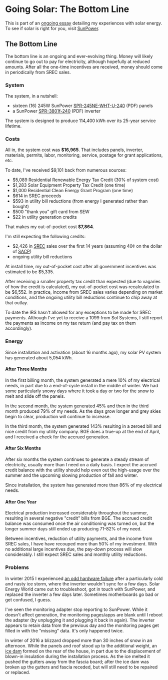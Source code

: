 <!-- title: The Bottom Line -->
<!-- categories: howto,essay -->
<!-- tags: solar -->
<!-- published: 2014-12-07T15:52:00-05:00 -->
<!-- updated: 2016-04-27T17:09:00-05:00 -->
<!-- summary: Part of the Going Solar series. The bottom line, how much did my solar PV install cost and how is it performing? -->

# Going Solar: The Bottom Line

This is part of an [ongoing essay](/v2/solar/) detailing my experiences with solar energy. To see if solar is right for you, visit [SunPower](http://mbsy.co/sunpower/alexsolar).

## The Bottom Line

The bottom line is an ongoing and ever-evolving thing. Money will likely continue to go out to pay for electricity, although hopefully at reduced amounts. After all the one-time incentives are received, money should come in periodically from SREC sales.

### System

The system, in a nutshell:

* sixteen (16) 245W SunPower [SPR-245NE-WHT-U-240](http://us.sunpower.com/sites/sunpower/files/media-library/spec-sheets/sp-e-series-residential-solar-panels-supplementary-technical-spec.pdf) (PDF) panels
* a SunPower [SPR-3801f-240](http://us.sunpower.com/sites/sunpower/files/media-library/manuals/mn-spr-3301f-1-spr-3801f-1-spr-6501f-1-spr-7501f-1-spr-10001f-1-spr-11401f-1-spr-11401f-3-spr-12001f.pdf) (PDF) inverter

The system is designed to produce 114,400 kWh over its 25-year service lifetime.

### Costs

All in, the system cost was **$16,965**. That includes panels, inverter, materials, permits, labor, monitoring, service, postage for grant applications, etc.

To date, I've received $9,101 back from numerous sources:

* $5,089 Residential Renewable Energy Tax Credit (30% of system cost)
* $1,283 Solar Equipment Property Tax Credit (one time)
* $1,000 Residential Clean Energy Grant Program (one time)
* $614 in SREC proceeds
* $593 in utility bill reductions (from energy I generated rather than bought)
* $500 "thank you" gift card from SEW
* $22 in utility generation credits

That makes my out-of-pocket cost **$7,864**.

I'm still expecting the following credits:

* $2,426 in [SREC](https://en.wikipedia.org/wiki/Solar_Renewable_Energy_Certificate) sales over the first 14 years (assuming 40&cent; on the dollar of [SACP](http://www.srectrade.com/blog/srec-pricing/solar-alternative-compliance-payment-sacp))
* ongoing utility bill reductions

At install time, my out-of-pocket cost after all government incentives was estimated to be $5,335.

After receiving a smaller property tax credit than expected (due to vagaries of how the credit is calculated), my out-of-pocket cost was recalculated to be $6,552. In practice, income from SREC sales varies depending on market conditions, and the ongoing utility bill reductions continue to chip away at that outlay.

To date the IRS hasn't allowed for any exceptions to be made for SREC payments. Although I've yet to receive a 1099 from Sol Systems, I still report the payments as income on my tax return (and pay tax on them accordingly).

### Energy

Since installation and activation (about 16 months ago), my solar PV system has generated about 5,054 kWh.

#### After Three Months

In the first billing month, the system generated a mere 10% of my electrical needs, in part due to a end-of-cycle install in the middle of winter. We had some particularly snowy days where it took a day or two for the snow to melt and slide off the panels.

In the second month, the system generated 45% and then in the third month produced 79% of my needs. As the days grow longer and grey skies begin to clear, production will continue to increase.

In the third month, the system generated 143% resulting in a zeroed bill and nice credit from my utility company. BGE does a true-up at the end of April, and I received a check for the accrued generation.

#### After Six Months

After six months the system continues to generate a steady stream of electricity, usually more than I need on a daily basis. I expect the accrued credit balance with the utility should help even out the high-usage over the summer and the upcoming slowing production of fall and winter.

Since installation, the system has generated more than 86% of my electrical needs.

#### After One Year

Electrical production increased considerably throughout the summer, resulting in several negative "credit" bills from BGE. The accrued credit balance was consumed once the air conditioning was turned on, but the longer summer days still ended up producing 71-82% of my need.

Between incentives, reduction of utility payments, and the income from SREC sales, I have have recouped more than 50% of my investment. With no additional large incentives due, the pay-down process will slow considerably. I still expect SREC sales and monthly utility reductions.

### Problems

In winter 2015 I experienced [an odd hardware failure](/v2/solar/inverter-replacement.html) after a particularly cold and nasty ice storm, where the inverter wouldn't sync for a few days. Solar Energy World came out to troubleshoot, got in touch with SunPower, and replaced the inverter a few days later. Sometimes motherboards go bad or get confused, I guess.

I've seen the monitoring adapter stop reporting to SunPower. While it doesn't affect generation, the monitoring pages/apps are blank until I reboot the adapter (by unplugging it and plugging it back in again). The inverter appears to retain data from the previous day and the monitoring pages get filled in with the "missing" data. It's only happened twice.

In winter of 2016 a blizzard dropped more than 30 inches of snow in an afternoon. While the panels and roof stood up to the additional weight, an [ice dam](http://www.icedamcompany.com/about-ice-dams/) formed on the rear of the house, in part due to the displacement of blown-in insulation during the installation process. As the ice melted it pushed the gutters away from the fascia board; after the ice dam was broken up the gutters and fascia receded, but will still need to be repaired or replaced.
